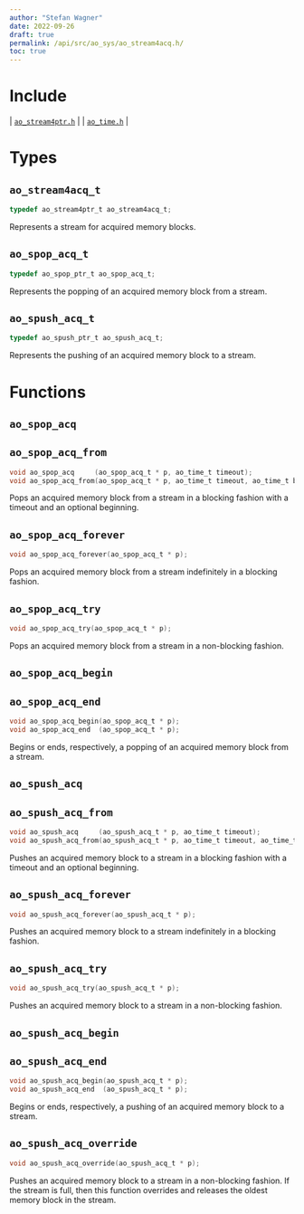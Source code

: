 ```yaml
---
author: "Stefan Wagner"
date: 2022-09-26
draft: true
permalink: /api/src/ao_sys/ao_stream4acq.h/
toc: true
---
```


# Include

| [`ao_stream4ptr.h`](ao_stream4ptr.h.md) |
| [`ao_time.h`](ao_time.h.md) |

# Types

## `ao_stream4acq_t`

```c
typedef ao_stream4ptr_t ao_stream4acq_t;
```

Represents a stream for acquired memory blocks.

## `ao_spop_acq_t`

```c
typedef ao_spop_ptr_t ao_spop_acq_t;
```

Represents the popping of an acquired memory block from a stream.

## `ao_spush_acq_t`

```c
typedef ao_spush_ptr_t ao_spush_acq_t;
```

Represents the pushing of an acquired memory block to a stream.

# Functions

## `ao_spop_acq`
## `ao_spop_acq_from`

```c
void ao_spop_acq     (ao_spop_acq_t * p, ao_time_t timeout);
void ao_spop_acq_from(ao_spop_acq_t * p, ao_time_t timeout, ao_time_t beginning);
```

Pops an acquired memory block from a stream in a blocking fashion with a timeout and an optional beginning.

## `ao_spop_acq_forever`

```c
void ao_spop_acq_forever(ao_spop_acq_t * p);
```

Pops an acquired memory block from a stream indefinitely in a blocking fashion.

## `ao_spop_acq_try`

```c
void ao_spop_acq_try(ao_spop_acq_t * p);
```

Pops an acquired memory block from a stream in a non-blocking fashion.

## `ao_spop_acq_begin`
## `ao_spop_acq_end`

```c
void ao_spop_acq_begin(ao_spop_acq_t * p);
void ao_spop_acq_end  (ao_spop_acq_t * p);
```

Begins or ends, respectively, a popping of an acquired memory block from a stream.

## `ao_spush_acq`
## `ao_spush_acq_from`

```c
void ao_spush_acq     (ao_spush_acq_t * p, ao_time_t timeout);
void ao_spush_acq_from(ao_spush_acq_t * p, ao_time_t timeout, ao_time_t beginning);
```

Pushes an acquired memory block to a stream in a blocking fashion with a timeout and an optional beginning.

## `ao_spush_acq_forever`

```c
void ao_spush_acq_forever(ao_spush_acq_t * p);
```

Pushes an acquired memory block to a stream indefinitely in a blocking fashion.

## `ao_spush_acq_try`

```c
void ao_spush_acq_try(ao_spush_acq_t * p);
```

Pushes an acquired memory block to a stream in a non-blocking fashion.

## `ao_spush_acq_begin`
## `ao_spush_acq_end`

```c
void ao_spush_acq_begin(ao_spush_acq_t * p);
void ao_spush_acq_end  (ao_spush_acq_t * p);
```

Begins or ends, respectively, a pushing of an acquired memory block to a stream.

## `ao_spush_acq_override`

```c
void ao_spush_acq_override(ao_spush_acq_t * p);
```

Pushes an acquired memory block to a stream in a non-blocking fashion. If the stream is full, then this function overrides and releases the oldest memory block in the stream.
